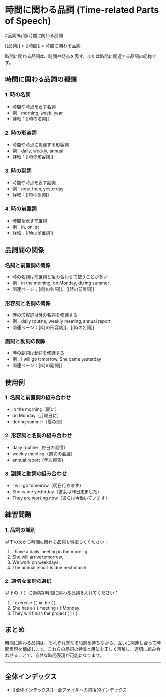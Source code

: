 ﻿# 時間に関わる品詞 (Time-related Parts of Speech)

#品詞/時間/時間に関わる品詞

[[品詞]] > [[時間]] > 時間に関わる品詞

時間に関わる品詞は、時間や時点を表す、または時間に関連する品詞の総称です。

## 時間に関わる品詞の種類

### 1. 時の名詞
- 時間や時点を表す名詞
- 例：morning, week, year
- 詳細：[[時の名詞]]

### 2. 時の形容詞
- 時間や時点に関連する形容詞
- 例：daily, weekly, annual
- 詳細：[[時の形容詞]]

### 3. 時の副詞
- 時間や時点を表す副詞
- 例：now, then, yesterday
- 詳細：[[時の副詞]]

### 4. 時の前置詞
- 時間を表す前置詞
- 例：in, on, at
- 詳細：[[時の前置詞]]

## 品詞間の関係

### 名詞と前置詞の関係
- 時の名詞は前置詞と組み合わせて使うことが多い
- 例：in the morning, on Monday, during summer
- 関連ページ：[[時の名詞]]、[[時の前置詞]]

### 形容詞と名詞の関係
- 時の形容詞は時の名詞を修飾する
- 例：daily routine, weekly meeting, annual report
- 関連ページ：[[時の形容詞]]、[[時の名詞]]

### 副詞と動詞の関係
- 時の副詞は動詞を修飾する
- 例：I will go tomorrow, She came yesterday
- 関連ページ：[[時の副詞]]

## 使用例

### 1. 名詞と前置詞の組み合わせ
- in the morning（朝に）
- on Monday（月曜日に）
- during summer（夏の間）

### 2. 形容詞と名詞の組み合わせ
- daily routine（毎日の習慣）
- weekly meeting（週次の会議）
- annual report（年次報告）

### 3. 副詞と動詞の組み合わせ
- I will go tomorrow（明日行きます）
- She came yesterday（彼女は昨日来ました）
- They are working now（彼らは今働いています）

## 練習問題

### 1. 品詞の識別
以下の文から時間に関わる品詞を特定してください：
1. I have a daily meeting in the morning.
2. She will arrive tomorrow.
3. We work on weekdays.
4. The annual report is due next month.

### 2. 適切な品詞の選択
以下の（ ）に適切な時間に関わる品詞を入れてください：
1. I exercise ( ) in the ( ).
2. She has a ( ) meeting ( ) Monday.
3. They will finish the project ( ) ( ).

## まとめ
時間に関わる品詞は、それぞれ異なる役割を持ちながら、互いに関連し合って時間表現を構成します。これらの品詞の特徴と用法を正しく理解し、適切に組み合わせることで、自然な時間表現が可能になります。

---

## 全体インデックス
- [[全体インデックス]] - 全ファイルへの包括的インデックス
